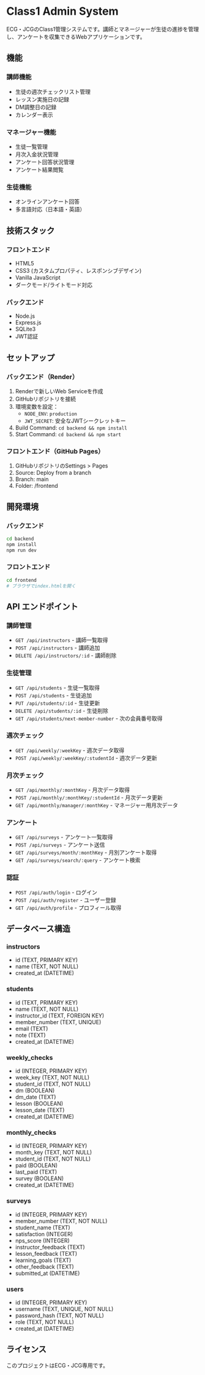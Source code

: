 # Class1 Admin System

ECG・JCGのClass1管理システムです。講師とマネージャーが生徒の進捗を管理し、アンケートを収集できるWebアプリケーションです。

## 機能

### 講師機能
- 生徒の週次チェックリスト管理
- レッスン実施日の記録
- DM調整日の記録
- カレンダー表示

### マネージャー機能
- 生徒一覧管理
- 月次入金状況管理
- アンケート回答状況管理
- アンケート結果閲覧

### 生徒機能
- オンラインアンケート回答
- 多言語対応（日本語・英語）

## 技術スタック

### フロントエンド
- HTML5
- CSS3 (カスタムプロパティ、レスポンシブデザイン)
- Vanilla JavaScript
- ダークモード/ライトモード対応

### バックエンド
- Node.js
- Express.js
- SQLite3
- JWT認証

## セットアップ

### バックエンド（Render）

1. Renderで新しいWeb Serviceを作成
2. GitHubリポジトリを接続
3. 環境変数を設定：
   - `NODE_ENV`: `production`
   - `JWT_SECRET`: 安全なJWTシークレットキー
4. Build Command: `cd backend && npm install`
5. Start Command: `cd backend && npm start`

### フロントエンド（GitHub Pages）

1. GitHubリポジトリのSettings > Pages
2. Source: Deploy from a branch
3. Branch: main
4. Folder: /frontend

## 開発環境

### バックエンド
```bash
cd backend
npm install
npm run dev
```

### フロントエンド
```bash
cd frontend
# ブラウザでindex.htmlを開く
```

## API エンドポイント

### 講師管理
- `GET /api/instructors` - 講師一覧取得
- `POST /api/instructors` - 講師追加
- `DELETE /api/instructors/:id` - 講師削除

### 生徒管理
- `GET /api/students` - 生徒一覧取得
- `POST /api/students` - 生徒追加
- `PUT /api/students/:id` - 生徒更新
- `DELETE /api/students/:id` - 生徒削除
- `GET /api/students/next-member-number` - 次の会員番号取得

### 週次チェック
- `GET /api/weekly/:weekKey` - 週次データ取得
- `POST /api/weekly/:weekKey/:studentId` - 週次データ更新

### 月次チェック
- `GET /api/monthly/:monthKey` - 月次データ取得
- `POST /api/monthly/:monthKey/:studentId` - 月次データ更新
- `GET /api/monthly/manager/:monthKey` - マネージャー用月次データ

### アンケート
- `GET /api/surveys` - アンケート一覧取得
- `POST /api/surveys` - アンケート送信
- `GET /api/surveys/month/:monthKey` - 月別アンケート取得
- `GET /api/surveys/search/:query` - アンケート検索

### 認証
- `POST /api/auth/login` - ログイン
- `POST /api/auth/register` - ユーザー登録
- `GET /api/auth/profile` - プロフィール取得

## データベース構造

### instructors
- id (TEXT, PRIMARY KEY)
- name (TEXT, NOT NULL)
- created_at (DATETIME)

### students
- id (TEXT, PRIMARY KEY)
- name (TEXT, NOT NULL)
- instructor_id (TEXT, FOREIGN KEY)
- member_number (TEXT, UNIQUE)
- email (TEXT)
- note (TEXT)
- created_at (DATETIME)

### weekly_checks
- id (INTEGER, PRIMARY KEY)
- week_key (TEXT, NOT NULL)
- student_id (TEXT, NOT NULL)
- dm (BOOLEAN)
- dm_date (TEXT)
- lesson (BOOLEAN)
- lesson_date (TEXT)
- created_at (DATETIME)

### monthly_checks
- id (INTEGER, PRIMARY KEY)
- month_key (TEXT, NOT NULL)
- student_id (TEXT, NOT NULL)
- paid (BOOLEAN)
- last_paid (TEXT)
- survey (BOOLEAN)
- created_at (DATETIME)

### surveys
- id (INTEGER, PRIMARY KEY)
- member_number (TEXT, NOT NULL)
- student_name (TEXT)
- satisfaction (INTEGER)
- nps_score (INTEGER)
- instructor_feedback (TEXT)
- lesson_feedback (TEXT)
- learning_goals (TEXT)
- other_feedback (TEXT)
- submitted_at (DATETIME)

### users
- id (INTEGER, PRIMARY KEY)
- username (TEXT, UNIQUE, NOT NULL)
- password_hash (TEXT, NOT NULL)
- role (TEXT, NOT NULL)
- created_at (DATETIME)

## ライセンス

このプロジェクトはECG・JCG専用です。 